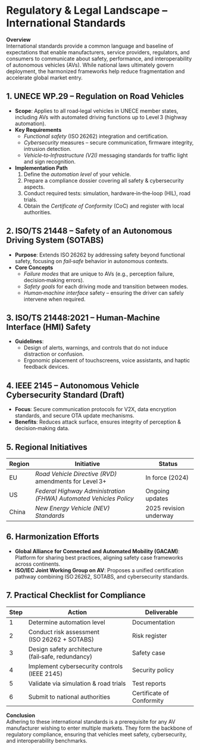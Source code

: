 # Regulatory & Legal Landscape – International Standards  

**Overview**  
International standards provide a common language and baseline of expectations that enable manufacturers, service providers, regulators, and consumers to communicate about safety, performance, and interoperability of autonomous vehicles (AVs). While national laws ultimately govern deployment, the harmonized frameworks help reduce fragmentation and accelerate global market entry.

## 1. UNECE WP.29 – Regulation on Road Vehicles  
- **Scope**: Applies to all road‑legal vehicles in UNECE member states, including AVs with automated driving functions up to Level 3 (highway automation).  
- **Key Requirements**  
  - *Functional safety* (ISO 26262) integration and certification.  
  - *Cybersecurity* measures – secure communication, firmware integrity, intrusion detection.  
  - *Vehicle‑to‑Infrastructure (V2I)* messaging standards for traffic light and sign recognition.  
- **Implementation Path**  
  1. Define the *automation level* of your vehicle.  
  2. Prepare a compliance dossier covering all safety & cybersecurity aspects.  
  3. Conduct required tests: simulation, hardware‑in‑the‑loop (HIL), road trials.  
  4. Obtain the *Certificate of Conformity* (CoC) and register with local authorities.

## 2. ISO/TS 21448 – Safety of an Autonomous Driving System (SOTABS)  
- **Purpose**: Extends ISO 26262 by addressing safety beyond functional safety, focusing on *fail‑safe* behavior in autonomous contexts.  
- **Core Concepts**  
  - *Failure modes* that are unique to AVs (e.g., perception failure, decision‑making errors).  
  - *Safety goals* for each driving mode and transition between modes.  
  - *Human‑machine interface* safety – ensuring the driver can safely intervene when required.  

## 3. ISO/TS 21448:2021 – Human‑Machine Interface (HMI) Safety  
- **Guidelines**:  
  - Design of alerts, warnings, and controls that do not induce distraction or confusion.  
  - Ergonomic placement of touchscreens, voice assistants, and haptic feedback devices.  

## 4. IEEE 2145 – Autonomous Vehicle Cybersecurity Standard (Draft)  
- **Focus**: Secure communication protocols for V2X, data encryption standards, and secure OTA update mechanisms.  
- **Benefits**: Reduces attack surface, ensures integrity of perception & decision‑making data.

## 5. Regional Initiatives  
| Region | Initiative | Status |
|--------|------------|--------|
| EU | *Road Vehicle Directive (RVD)* amendments for Level 3+ | In force (2024) |
| US | *Federal Highway Administration (FHWA) Automated Vehicles Policy* | Ongoing updates |
| China | *New Energy Vehicle (NEV) Standards* | 2025 revision underway |

## 6. Harmonization Efforts  
- **Global Alliance for Connected and Automated Mobility (GACAM)**: Platform for sharing best practices, aligning safety case frameworks across continents.  
- **ISO/IEC Joint Working Group on AV**: Proposes a unified certification pathway combining ISO 26262, SOTABS, and cybersecurity standards.

## 7. Practical Checklist for Compliance  
| Step | Action | Deliverable |
|------|--------|-------------|
| 1 | Determine automation level | Documentation |
| 2 | Conduct risk assessment (ISO 26262 + SOTABS) | Risk register |
| 3 | Design safety architecture (fail‑safe, redundancy) | Safety case |
| 4 | Implement cybersecurity controls (IEEE 2145) | Security policy |
| 5 | Validate via simulation & road trials | Test reports |
| 6 | Submit to national authorities | Certificate of Conformity |

**Conclusion**  
Adhering to these international standards is a prerequisite for any AV manufacturer wishing to enter multiple markets. They form the backbone of regulatory compliance, ensuring that vehicles meet safety, cybersecurity, and interoperability benchmarks.
